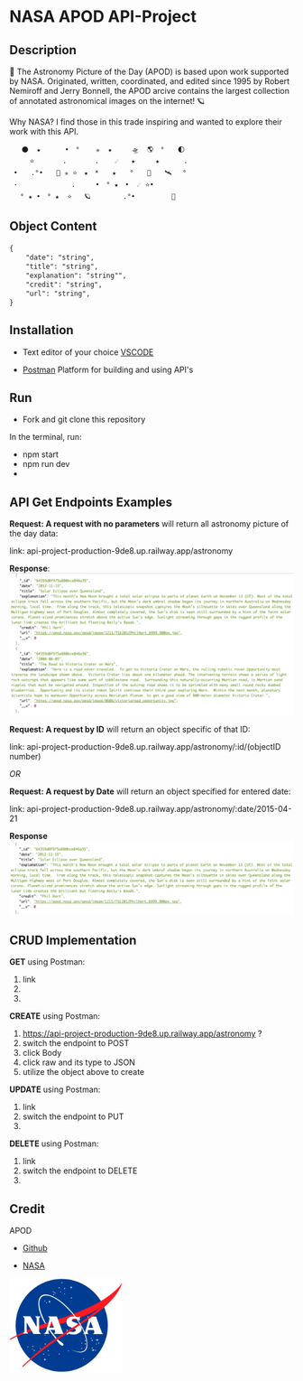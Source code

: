 # NASA APOD API-Project

## Description
🚀 The Astronomy Picture of the Day (APOD) is based upon work supported by NASA. Originated, written, coordinated, and edited since 1995 by Robert Nemiroff and Jerry Bonnell, the APOD arcive contains the largest collection of annotated astronomical images on the internet! 🪐

Why NASA? I find those in this trade inspiring and wanted to explore their work with this API.  
                            
       🌑  ★      •　°    ✯  ★     🛸  🌎　°　　🌓　
         ⭐️       .       .    ☄   ★     ★      .
     •　　.°•　　🚀 ✯ ⭐️　★　*　　★　　°　　💫　　🛰 　°
     ·　　          .　　　•　° ★　•  ☄ ⭐️•
     　° ★ •　° ★  ⭐️   🪐        .°•         💫

## Object Content

    { 
        "date": "string",
        "title": "string",
        "explanation": "string"",
        "credit": "string",
        "url": "string",
    }

## Installation
- Text editor of your choice [VSCODE](https://code.visualstudio.com/Download)

* [Postman](https://www.postman.com/downloads/) Platform for building and using API's


## Run
- Fork and git clone this repository

In the terminal, run:
- npm start
- npm run dev
- 

## API Get Endpoints Examples

**Request: A request with no parameters**
will return all astronomy picture of the day data: 

link: api-project-production-9de8.up.railway.app/astronomy

**Response**:
<img src="./assets/reqNoParams.png">

**Request: A request by ID** will return an object specific of that ID: 

link: api-project-production-9de8.up.railway.app/astronomy/:id/(objectID number)

_OR_

**Request: A request by Date** will return an object specified for entered date:

link: api-project-production-9de8.up.railway.app/astronomy/:date/2015-04-21

**Response**
<img src="./assets/reqById.png">

## CRUD Implementation 

**GET** using Postman:

1. link
2. 
3. 

**CREATE** using Postman:

1. https://api-project-production-9de8.up.railway.app/astronomy ?
2. switch the endpoint to POST
3. click Body
4. click raw and its type to JSON
5. utilize the object above to create

**UPDATE** using Postman:

1. link
2. switch the endpoint to PUT
3. 

**DELETE** using Postman:
1. link
2. switch the endpoint to DELETE
3. 

## Credit
APOD
- [Github](https://github.com/nasa/apod-api)
* [NASA](https://api.nasa.gov/)

<img src="./assets/NASA.png" width="200">





